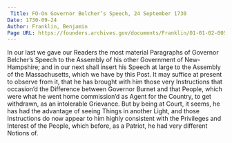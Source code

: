 ```yaml
---
 Title: FO-On Governor Belcher’s Speech, 24 September 1730
Date: 1730-09-24
Author: Franklin, Benjamin
Page URL: https://founders.archives.gov/documents/Franklin/01-01-02-0054
---
```

In our last we gave our Readers the most material Paragraphs of Governor Belcher’s Speech to the Assembly of his other Government of New-Hampshire; and in our next shall insert his Speech at large to the Assembly of the Massachusetts, which we have by this Post. It may suffice at present to observe from it, that he has brought with him those very Instructions that occasion’d the Difference between Governor Burnet and that People, which were what he went home commission’d as Agent for the Country, to get withdrawn, as an intolerable Grievance. But by being at Court, it seems, he has had the advantage of seeing Things in another Light, and those Instructions do now appear to him highly consistent with the Privileges and Interest of the People, which before, as a Patriot, he had very different Notions of.

